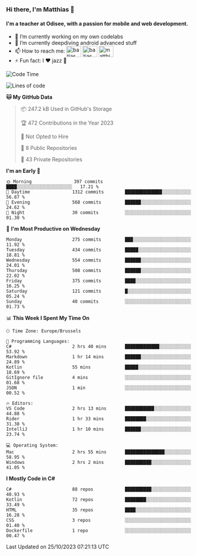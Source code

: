 ### Hi there, I'm Matthias 👋

#### I'm a teacher at Odisee, with a passion for mobile and web development.

- 🔭 I’m currently working on my own codelabs
- 🌱 I’m currently deepdiving android advanced stuff
- 📫 How to reach me: <a href="https://dev.to/batjas" target="_blank"><img align="center" src="https://raw.githubusercontent.com/rahuldkjain/github-profile-readme-generator/master/src/images/icons/Social/devto.svg" alt="batjas" height="30" width="40" /></a>
<a href="https://twitter.com/batjas" target="_blank"><img align="center" src="https://raw.githubusercontent.com/rahuldkjain/github-profile-readme-generator/master/src/images/icons/Social/twitter.svg" alt="batjas" height="30" width="40" /></a>
<a href="https://linkedin.com/in/matthiasdruwé" target="_blank"><img align="center" src="https://raw.githubusercontent.com/rahuldkjain/github-profile-readme-generator/master/src/images/icons/Social/linked-in-alt.svg" alt="matthiasdruwé" height="30" width="40" /></a>
- ⚡ Fun fact: I ❤ jazz 🎷


<!--START_SECTION:waka-->
![Code Time](http://img.shields.io/badge/Code%20Time-869%20hrs%2042%20mins-blue)

![Lines of code](https://img.shields.io/badge/From%20Hello%20World%20I%27ve%20Written-2.6%20million%20lines%20of%20code-blue)

**🐱 My GitHub Data** 

> 📦 247.2 kB Used in GitHub's Storage 
 > 
> 🏆 472 Contributions in the Year 2023
 > 
> 🚫 Not Opted to Hire
 > 
> 📜 8 Public Repositories 
 > 
> 🔑 43 Private Repositories 
 > 
**I'm an Early 🐤** 

```text
🌞 Morning                397 commits         ████░░░░░░░░░░░░░░░░░░░░░   17.21 % 
🌆 Daytime                1312 commits        ██████████████░░░░░░░░░░░   56.87 % 
🌃 Evening                568 commits         ██████░░░░░░░░░░░░░░░░░░░   24.62 % 
🌙 Night                  30 commits          ░░░░░░░░░░░░░░░░░░░░░░░░░   01.30 % 
```
📅 **I'm Most Productive on Wednesday** 

```text
Monday                   275 commits         ███░░░░░░░░░░░░░░░░░░░░░░   11.92 % 
Tuesday                  434 commits         █████░░░░░░░░░░░░░░░░░░░░   18.81 % 
Wednesday                554 commits         ██████░░░░░░░░░░░░░░░░░░░   24.01 % 
Thursday                 508 commits         ██████░░░░░░░░░░░░░░░░░░░   22.02 % 
Friday                   375 commits         ████░░░░░░░░░░░░░░░░░░░░░   16.25 % 
Saturday                 121 commits         █░░░░░░░░░░░░░░░░░░░░░░░░   05.24 % 
Sunday                   40 commits          ░░░░░░░░░░░░░░░░░░░░░░░░░   01.73 % 
```


📊 **This Week I Spent My Time On** 

```text
🕑︎ Time Zone: Europe/Brussels

💬 Programming Languages: 
C#                       2 hrs 40 mins       █████████████░░░░░░░░░░░░   53.92 % 
Markdown                 1 hr 14 mins        ██████░░░░░░░░░░░░░░░░░░░   24.89 % 
Kotlin                   55 mins             █████░░░░░░░░░░░░░░░░░░░░   18.69 % 
GitIgnore file           4 mins              ░░░░░░░░░░░░░░░░░░░░░░░░░   01.68 % 
JSON                     1 min               ░░░░░░░░░░░░░░░░░░░░░░░░░   00.52 % 

🔥 Editors: 
VS Code                  2 hrs 13 mins       ███████████░░░░░░░░░░░░░░   44.88 % 
Rider                    1 hr 33 mins        ████████░░░░░░░░░░░░░░░░░   31.38 % 
IntelliJ                 1 hr 10 mins        ██████░░░░░░░░░░░░░░░░░░░   23.74 % 

💻 Operating System: 
Mac                      2 hrs 55 mins       ███████████████░░░░░░░░░░   58.95 % 
Windows                  2 hrs 2 mins        ██████████░░░░░░░░░░░░░░░   41.05 % 
```

**I Mostly Code in C#** 

```text
C#                       88 repos            ██████████░░░░░░░░░░░░░░░   40.93 % 
Kotlin                   72 repos            ████████░░░░░░░░░░░░░░░░░   33.49 % 
HTML                     35 repos            ████░░░░░░░░░░░░░░░░░░░░░   16.28 % 
CSS                      3 repos             ░░░░░░░░░░░░░░░░░░░░░░░░░   01.40 % 
Dockerfile               1 repo              ░░░░░░░░░░░░░░░░░░░░░░░░░   00.47 % 
```




 Last Updated on 25/10/2023 07:21:13 UTC
<!--END_SECTION:waka-->
